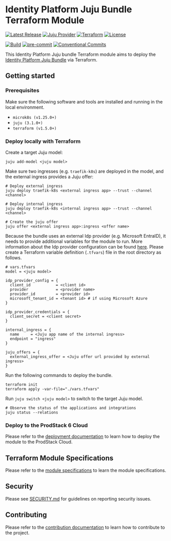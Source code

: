 # Identity Platform Juju Bundle Terraform Module

[![Latest Release](https://img.shields.io/github/release/canonical/iam-bundle-integration.svg?label=Release)](https://github.com/canonical/iam-bundle-integration/releases/latest)
[![Juju Provider](https://img.shields.io/badge/Juju%20Provider-0.11.0-%23E95420)](https://registry.terraform.io/providers/juju/juju/0.11.0)
[![Terraform](https://img.shields.io/badge/Terraform-v1.5.0+-%23713DAD?logo=terraform&logoColor=white)](https://www.terraform.io/)
[![License](https://img.shields.io/github/license/canonical/iam-bundle-integration?label=License)](https://github.com/canonical/iam-bundle-integration/blob/main/LICENSE)

[![Build](https://img.shields.io/github/actions/workflow/status/canonical/iam-bundle-integration/pull_request.yaml?label=Build)](https://github.com/canonical/iam-bundle-integration/actions/workflows/pull_request.yaml)
[![pre-commit](https://img.shields.io/badge/pre--commit-enabled-brightgreen?logo=pre-commit)](https://github.com/pre-commit/pre-commit)
[![Conventional Commits](https://img.shields.io/badge/Conventional%20Commits-1.0.0-%23FE5196.svg)](https://conventionalcommits.org)

This Identity Platform Juju bundle Terraform module aims to deploy
the [Identity Platform Juju Bundle](https://github.com/canonical/iam-bundle) via
Terraform.

## Getting started

### Prerequisites

Make sure the following software and tools are installed and running
in the local environment.

- `microk8s (v1.25.0+)`
- `juju (3.1.0+)`
- `terraform (v1.5.0+)`

### Deploy locally with Terraform

Create a target Juju model:

```shell
juju add-model <juju model>
```

Make sure two ingresses (e.g. `traefik-k8s`) are deployed in the model, and the
external ingress provides a Juju offer:

```shell
# Deploy external ingress
juju deploy traefik-k8s <external ingress app> --trust --channel <channel>

# Deploy internal ingress
juju deploy traefik-k8s <internal ingress app> --trust --channel <channel>

# Create the juju offer
juju offer <external ingress app>:ingress <offer name>
```

Because the bundle uses an external Idp provider (e.g. Microsoft EntraID),
it needs to provide additional variables for the module to run. More
information about the Idp provider configuration can be
found [here](https://charmhub.io/kratos-external-idp-integrator/configurations).
Please create a Terraform variable definition (`.tfvars`) file in the root
directory as follows.

```shell
# vars.tfvars
model = <juju model>

idp_provider_config = {
  client_id           = <client id>
  provider            = <provider name>
  provider_id         = <provider id>
  microsoft_tenant_id = <tenant id> # if using Microsoft Azure
}

idp_provider_credentials = {
  client_secret = <client secret>
}

internal_ingress = {
  name     = <Juju app name of the internal ingress>
  endpoint = "ingress"
}

juju_offers = {
  external_ingress_offer = <Juju offer url provided by external ingress>
}
```

Run the following commands to deploy the bundle.

```shell
terraform init
terraform apply -var-file="./vars.tfvars"
```

Run `juju switch <juju model>` to switch to the target Juju model.

```shell
# Observe the status of the applications and integrations
juju status --relations
```

### Deploy to the ProdStack 6 Cloud

Please refer to the [deployment documentation](docs/DEPLOYMENT.md) to learn
how to deploy the module to the ProdStack Cloud.

## Terraform Module Specifications

Please refer to the [module specifications](./MODULE_SPECS.md) to learn the
module specifications.

## Security

Please see [SECURITY.md](https://github.com/canonical/iam-bundle-integration/blob/main/SECURITY.md)
for guidelines on reporting security issues.

## Contributing

Please refer to the [contribution documentation](./CONTRIBUTING.md) to learn how
to contribute to the project.

